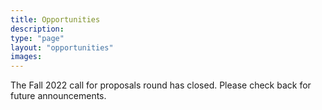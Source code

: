 ```yaml
---
title: Opportunities
description:
type: "page"
layout: "opportunities"
images: 
---
```


The Fall 2022 call for proposals round has closed. Please check back for future announcements.
